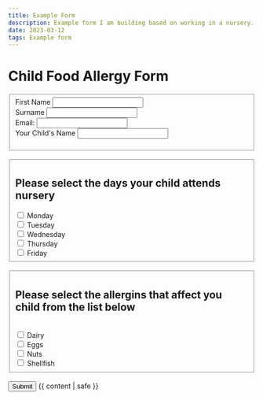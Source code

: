 ```yaml
---
title: Example Form
description: Example form I am building based on working in a nursery.
date: 2023-03-12
tags: Example form
---
```

<h1 class="title">Child Food Allergy Form</h1>
		<fieldset class="field1">
	<form data-netlify="true" name="contact" method="post">
	<label class="sr-only">First Name</label>
	<input type="text" id="first-name" name="first-name" required/>
	<br>
    <label class="sr-only">Surname</label>
	<input type="text" name="surname-name" required/>
	<br>
    <label for="email" label class="sr-only"> Email: </label>
	<input id="email" name="email" type="email" required/>
	<br>
    <label class="sr-only">Your Child's Name</label>
    <input type="text" name="childs-name" required/>
	</fieldset>
	<br>
	<fieldset class="field2">
	<h2 for="days-attended" class="sr-only">Please select the days your child attends nursery</h2>
	<label for="Monday"><input id="Monday" type="checkbox" name="Monday"/> Monday</label>
	<br>
	<label for="Tuesday"><input id="Tuesday" type="checkbox" name="Tuesday"/> Tuesday</label>
	<br>
	<label for="Wednesday"><input id="Wednesday" type="checkbox" name="Wednesday"/> Wednesday</label>
	<br>
	<label for="Thursday"><input id="Thursday" type="checkbox" name="Thursday"/> Thursday</label>
	<br>
	<label for="Friday"><input id="Friday" type="checkbox" name="Friday"/> Friday</label>
	</fieldset>
	<br>
	<fieldset class="field2">
	<h2 for="allergies" class="sr-only">Please select the allergins that affect you child from the list below</h2>
	<br>
	<label for="dairy"><input id="dairy" type="checkbox" name="dairy"/> Dairy</label>
	<br>
	<label for="eggs"><input id="eggs" type="checkbox" name="eggs"/> Eggs</label>
	<br>
	<label for="Nuts"><input id="Nuts" type="checkbox" name="Nuts"/> Nuts</label>
	<br>
	<label for="shellfish"><input id="shellfish" type="checkbox" name="shellfish"/> Shellfish</label>
	</fieldset>
	<br>
	<input class="butt" type="submit"/>
	</form>
{{ content | safe }}
